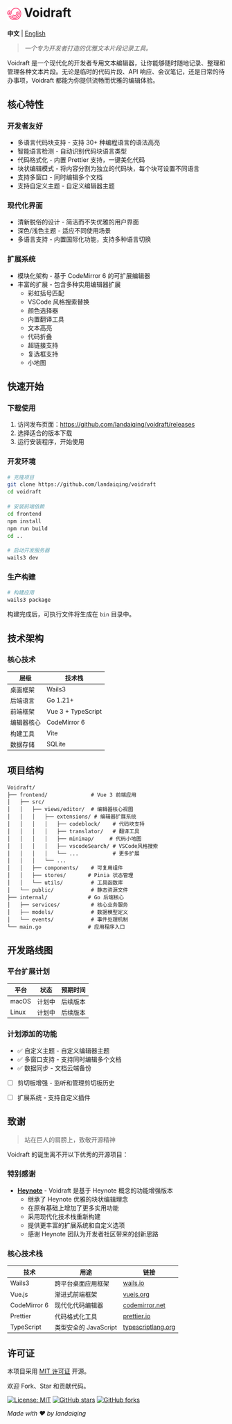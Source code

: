 # <img src="./frontend/public/appicon.png" alt="Voidraft Logo" width="32" height="32" style="vertical-align: middle;"> Voidraft

**中文** | [English](README.md)

> *一个专为开发者打造的优雅文本片段记录工具。*

Voidraft 是一个现代化的开发者专用文本编辑器，让你能够随时随地记录、整理和管理各种文本片段。无论是临时的代码片段、API 响应、会议笔记，还是日常的待办事项，Voidraft 都能为你提供流畅而优雅的编辑体验。

## 核心特性

### 开发者友好

- 多语言代码块支持 - 支持 30+ 种编程语言的语法高亮
- 智能语言检测 - 自动识别代码块语言类型
- 代码格式化 - 内置 Prettier 支持，一键美化代码
- 块状编辑模式 - 将内容分割为独立的代码块，每个块可设置不同语言
- 支持多窗口 - 同时编辑多个文档
- 支持自定义主题 - 自定义编辑器主题

### 现代化界面

- 清新脱俗的设计 - 简洁而不失优雅的用户界面
- 深色/浅色主题 - 适应不同使用场景
- 多语言支持 - 内置国际化功能，支持多种语言切换

### 扩展系统

- 模块化架构 - 基于 CodeMirror 6 的可扩展编辑器
- 丰富的扩展 - 包含多种实用编辑器扩展
  - 彩虹括号匹配
  - VSCode 风格搜索替换
  - 颜色选择器
  - 内置翻译工具
  - 文本高亮
  - 代码折叠
  - 超链接支持
  - 复选框支持
  - 小地图


## 快速开始

### 下载使用

1. 访问发布页面：https://github.com/landaiqing/voidraft/releases
2. 选择适合的版本下载
3. 运行安装程序，开始使用

### 开发环境

```bash
# 克隆项目
git clone https://github.com/landaiqing/voidraft
cd voidraft

# 安装前端依赖
cd frontend
npm install
npm run build
cd ..

# 启动开发服务器
wails3 dev
```

### 生产构建

```bash
# 构建应用
wails3 package
```

构建完成后，可执行文件将生成在 `bin` 目录中。

## 技术架构

### 核心技术

| 层级 | 技术栈 |
|------|--------|
| 桌面框架 | Wails3 |
| 后端语言 | Go 1.21+ |
| 前端框架 | Vue 3 + TypeScript |
| 编辑器核心 | CodeMirror 6 |
| 构建工具 | Vite |
| 数据存储 | SQLite |

## 项目结构

```
Voidraft/
├── frontend/              # Vue 3 前端应用
│   ├── src/
│   │   ├── views/editor/  # 编辑器核心视图
│   │   │   ├── extensions/ # 编辑器扩展系统
│   │   │   │   ├── codeblock/    # 代码块支持
│   │   │   │   ├── translator/   # 翻译工具
│   │   │   │   ├── minimap/     # 代码小地图
│   │   │   │   ├── vscodeSearch/ # VSCode风格搜索
│   │   │   │   └── ...           # 更多扩展
│   │   │   └── ...
│   │   ├── components/    # 可复用组件
│   │   ├── stores/       # Pinia 状态管理
│   │   └── utils/         # 工具函数库
│   └── public/            # 静态资源文件
├── internal/             # Go 后端核心
│   ├── services/          # 核心业务服务
│   ├── models/            # 数据模型定义
│   └── events/            # 事件处理机制
└── main.go               # 应用程序入口
```

## 开发路线图

### 平台扩展计划

| 平台 | 状态 | 预期时间 |
|------|------|----------|
| macOS | 计划中 | 后续版本 |
| Linux | 计划中 | 后续版本 |

### 计划添加的功能
- ✅ 自定义主题 - 自定义编辑器主题
- ✅ 多窗口支持 - 支持同时编辑多个文档
- ✅ 数据同步 - 文档云端备份
- [ ] 剪切板增强 - 监听和管理剪切板历史
- [ ] 扩展系统 - 支持自定义插件


## 致谢

> 站在巨人的肩膀上，致敬开源精神

Voidraft 的诞生离不开以下优秀的开源项目：

### 特别感谢

- **[Heynote](https://github.com/heyman/heynote/)** - Voidraft 是基于 Heynote 概念的功能增强版本
  - 继承了 Heynote 优雅的块状编辑理念
  - 在原有基础上增加了更多实用功能
  - 采用现代化技术栈重新构建
  - 提供更丰富的扩展系统和自定义选项
  - 感谢 Heynote 团队为开发者社区带来的创新思路

### 核心技术栈

| 技术 | 用途 | 链接                                                   |
|------|------|------------------------------------------------------|
| Wails3 | 跨平台桌面应用框架 | [wails.io](https://v3alpha.wails.io/)                |
| Vue.js | 渐进式前端框架 | [vuejs.org](https://vuejs.org/)                      |
| CodeMirror 6 | 现代化代码编辑器 | [codemirror.net](https://codemirror.net/)            |
| Prettier | 代码格式化工具 | [prettier.io](https://prettier.io/)                  |
| TypeScript | 类型安全的 JavaScript | [typescriptlang.org](https://www.typescriptlang.org/) |

## 许可证

本项目采用 [MIT 许可证](LICENSE) 开源。

欢迎 Fork、Star 和贡献代码。

[![License: MIT](https://img.shields.io/badge/License-MIT-yellow.svg)](https://opensource.org/licenses/MIT)
[![GitHub stars](https://img.shields.io/github/stars/landaiqing/Voidraft.svg?style=social&label=Star)](https://github.com/yourusername/Voidraft)
[![GitHub forks](https://img.shields.io/github/forks/landaiqing/Voidraft.svg?style=social&label=Fork)](https://github.com/yourusername/Voidraft)

*Made with ❤️ by landaiqing*
